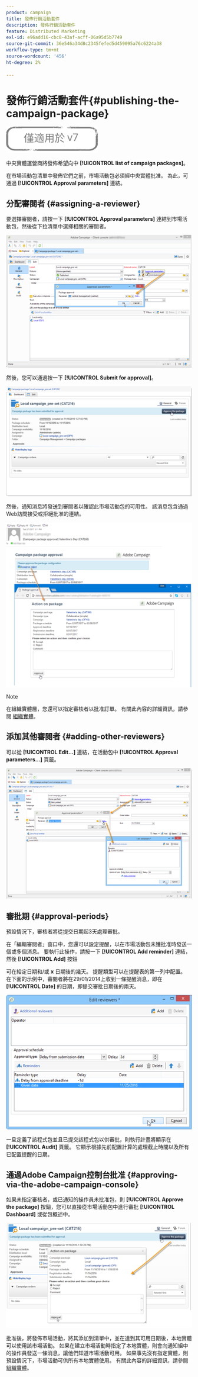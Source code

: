```yaml
---
product: campaign
title: 發佈行銷活動套件
description: 發佈行銷活動套件
feature: Distributed Marketing
exl-id: e96add16-cbc8-43af-acff-06a95d5b7749
source-git-commit: 36e546a34d8c2345fefed5d459095a76c6224a38
workflow-type: tm+mt
source-wordcount: '456'
ht-degree: 2%

---
```


# 發佈行銷活動套件{#publishing-the-campaign-package}

![](../../assets/v7-only.svg)

中央實體運營商將發佈希望向中 **[!UICONTROL list of campaign packages]**。

在市場活動包清單中發佈它們之前，市場活動包必須經中央實體批准。 為此，可通過 **[!UICONTROL Approval parameters]** 連結。

## 分配審閱者 {#assigning-a-reviewer}

要選擇審閱者，請按一下 **[!UICONTROL Approval parameters]** 連結到市場活動包，然後從下拉清單中選擇相關的審閱者。

![](assets/s_advuser_mkg_dist_define_valid.png)

然後，您可以通過按一下 **[!UICONTROL Submit for approval]**。

![](assets/s_advuser_mkg_dist_valid_process.png)

然後，通知消息將發送到審閱者以確認此市場活動包的可用性。 該消息包含通過Web訪問接受或拒絕批准的連結。

![](assets/s_advuser_mkg_dist_valid_process1.png)

>[!NOTE]
>
>在組織實體層，您還可以指定審核者以批准訂單。 有關此內容的詳細資訊，請參閱 [組織實體](about-distributed-marketing.md#organizational-entities)。

## 添加其他審閱者 {#adding-other-reviewers}

可以從 **[!UICONTROL Edit...]** 連結，在活動包中 **[!UICONTROL Approval parameters...]** 頁籤。

![](assets/s_advuser_mkg_dist_select_op_valid.png)

## 審批期 {#approval-periods}

預設情況下，審核者將從提交日期起3天處理審批。

在「編輯審閱者」窗口中，您還可以設定提醒，以在市場活動包未獲批准時發送一個或多個消息。 要執行此操作，請按一下 **[!UICONTROL Add reminder]** 連結，然後 **[!UICONTROL Add]** 按鈕

可在給定日期和/或 **x** 日期後的幾天。 提醒類型可以在提醒表的第一列中配置。 在下面的示例中，審閱者將在29/01/2014上收到一條提醒消息，即在 **[!UICONTROL Date]** 的日期，即提交審批日期後的兩天。

![](assets/s_advuser_mkg_dist_reminder_planning.png)

一旦定義了該程式包並且已提交該程式包以供審批，則執行計畫將顯示在 **[!UICONTROL Audit]** 頁籤。 它顯示根據先前配置計算的處理截止時間以及所有已配置提醒的日期。

## 通過Adobe Campaign控制台批准 {#approving-via-the-adobe-campaign-console}

如果未指定審核者，或已通知的操作員未批准包，則 **[!UICONTROL Approve the package]** 按鈕，您可以直接從市場活動包中進行審批 **[!UICONTROL Dashboard]** 或從包概述中。

![](assets/s_advuser_mkg_dist_valid_button.png)

批准後，將發佈市場活動，將其添加到清單中，並在達到其可用日期後，本地實體可以使用該市場活動。 如果在建立市場活動時指定了本地實體，則會向通知組中的操作員發送一條消息，讓他們知道市場活動可用。 如果事先沒有指定實體，則預設情況下，市場活動可供所有本地實體使用。 有關此內容的詳細資訊，請參閱 [組織實體](about-distributed-marketing.md#organizational-entities)。
